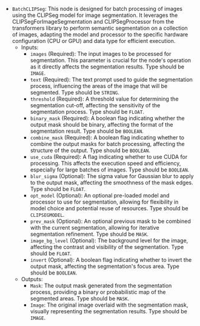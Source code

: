 - `BatchCLIPSeg`: This node is designed for batch processing of images using the CLIPSeg model for image segmentation. It leverages the CLIPSegForImageSegmentation and CLIPSegProcessor from the transformers library to perform semantic segmentation on a collection of images, adapting the model and processor to the specific hardware configuration (CPU or GPU) and data type for efficient execution.
    - Inputs:
        - `images` (Required): The input images to be processed for segmentation. This parameter is crucial for the node's operation as it directly affects the segmentation results. Type should be `IMAGE`.
        - `text` (Required): The text prompt used to guide the segmentation process, influencing the areas of the image that will be segmented. Type should be `STRING`.
        - `threshold` (Required): A threshold value for determining the segmentation cut-off, affecting the sensitivity of the segmentation process. Type should be `FLOAT`.
        - `binary_mask` (Required): A boolean flag indicating whether the output mask should be binary, affecting the format of the segmentation result. Type should be `BOOLEAN`.
        - `combine_mask` (Required): A boolean flag indicating whether to combine the output masks for batch processing, affecting the structure of the output. Type should be `BOOLEAN`.
        - `use_cuda` (Required): A flag indicating whether to use CUDA for processing. This affects the execution speed and efficiency, especially for large batches of images. Type should be `BOOLEAN`.
        - `blur_sigma` (Optional): The sigma value for Gaussian blur to apply to the output mask, affecting the smoothness of the mask edges. Type should be `FLOAT`.
        - `opt_model` (Optional): An optional pre-loaded model and processor to use for segmentation, allowing for flexibility in model choice and potential reuse of resources. Type should be `CLIPSEGMODEL`.
        - `prev_mask` (Optional): An optional previous mask to be combined with the current segmentation, allowing for iterative segmentation refinement. Type should be `MASK`.
        - `image_bg_level` (Optional): The background level for the image, affecting the contrast and visibility of the segmentation. Type should be `FLOAT`.
        - `invert` (Optional): A boolean flag indicating whether to invert the output mask, affecting the segmentation's focus area. Type should be `BOOLEAN`.
    - Outputs:
        - `Mask`: The output mask generated from the segmentation process, providing a binary or probabilistic map of the segmented areas. Type should be `MASK`.
        - `Image`: The original image overlaid with the segmentation mask, visually representing the segmentation results. Type should be `IMAGE`.
